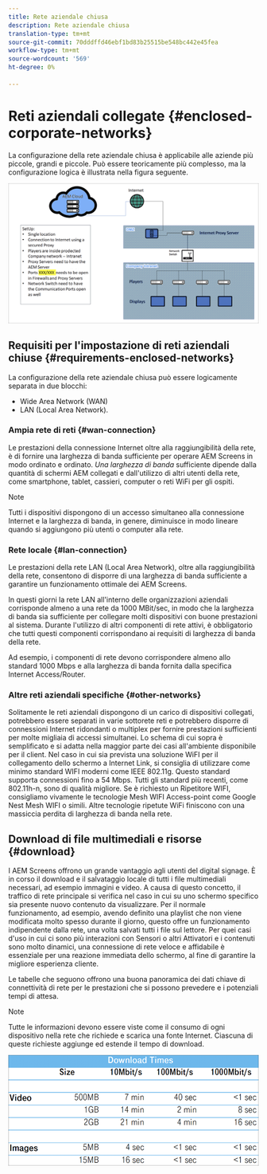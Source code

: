 ```yaml
---
title: Rete aziendale chiusa
description: Rete aziendale chiusa
translation-type: tm+mt
source-git-commit: 70dddffd46ebf1bd83b25515be548bc442e45fea
workflow-type: tm+mt
source-wordcount: '569'
ht-degree: 0%

---
```



# Reti aziendali collegate {#enclosed-corporate-networks}

La configurazione della rete aziendale chiusa è applicabile alle aziende più piccole, grandi e piccole. Può essere teoricamente più complesso, ma la configurazione logica è illustrata nella figura seguente.

![](/help/using/assets/enclosed-network-1.png)

## Requisiti per l&#39;impostazione di reti aziendali chiuse {#requirements-enclosed-networks}

La configurazione della rete aziendale chiusa può essere logicamente separata in due blocchi:

* Wide Area Network (WAN)
* LAN (Local Area Network).

### Ampia rete di reti {#wan-connection}

Le prestazioni della connessione Internet oltre alla raggiungibilità della rete, è di fornire una larghezza di banda sufficiente per operare AEM Screens in modo ordinato e ordinato.
*Una larghezza di banda* sufficiente dipende dalla quantità di schermi AEM collegati e dall&#39;utilizzo di altri utenti della rete, come smartphone, tablet, cassieri, computer o reti WiFi per gli ospiti.

>[!NOTE]
>Tutti i dispositivi dispongono di un accesso simultaneo alla connessione Internet e la larghezza di banda, in genere, diminuisce in modo lineare quando si aggiungono più utenti o computer alla rete.

### Rete locale {#lan-connection}

Le prestazioni della rete LAN (Local Area Network), oltre alla raggiungibilità della rete, consentono di disporre di una larghezza di banda sufficiente a garantire un funzionamento ottimale dei AEM Screens.

In questi giorni la rete LAN all&#39;interno delle organizzazioni aziendali corrisponde almeno a una rete da 1000 MBit/sec, in modo che la larghezza di banda sia sufficiente per collegare molti dispositivi con buone prestazioni al sistema. Durante l&#39;utilizzo di altri componenti di rete attivi, è obbligatorio che tutti questi componenti corrispondano ai requisiti di larghezza di banda della rete.

Ad esempio, i componenti di rete devono corrispondere almeno allo standard 1000 Mbps e alla larghezza di banda fornita dalla specifica Internet Access/Router.

### Altre reti aziendali specifiche {#other-networks}

Solitamente le reti aziendali dispongono di un carico di dispositivi collegati, potrebbero essere separati in varie sottorete reti e potrebbero disporre di connessioni Internet ridondanti o multiplex per fornire prestazioni sufficienti per molte migliaia di accessi simultanei.
Lo schema di cui sopra è semplificato e si adatta nella maggior parte dei casi all&#39;ambiente disponibile per il client.
Nel caso in cui sia prevista una soluzione WiFI per il collegamento dello schermo a Internet Link, si consiglia di utilizzare come minimo standard WIFI moderni come IEEE 802.11g. Questo standard supporta connessioni fino a 54 Mbps. Tutti gli standard più recenti, come 802.11h-n, sono di qualità migliore. Se è richiesto un Ripetitore WIFI, consigliamo vivamente le tecnologie Mesh WIFI Access-point come Google Nest Mesh WIFI o simili.
Altre tecnologie ripetute WiFi finiscono con una massiccia perdita di larghezza di banda nella rete.

## Download di file multimediali e risorse {#download}

I AEM Screens offrono un grande vantaggio agli utenti del digital signage. È in corso il download e il salvataggio locale di tutti i file multimediali necessari, ad esempio immagini e video. A causa di questo concetto, il traffico di rete principale si verifica nel caso in cui su uno schermo specifico sia presente nuovo contenuto da visualizzare.
Per il normale funzionamento, ad esempio, avendo definito una playlist che non viene modificata molto spesso durante il giorno, questo offre un funzionamento indipendente dalla rete, una volta salvati tutti i file sul lettore. Per quei casi d&#39;uso in cui ci sono più interazioni con Sensori o altri Attivatori e i contenuti sono molto dinamici, una connessione di rete veloce e affidabile è essenziale per una reazione immediata dello schermo, al fine di garantire la migliore esperienza cliente.

Le tabelle che seguono offrono una buona panoramica dei dati chiave di connettività di rete per le prestazioni che si possono prevedere e i potenziali tempi di attesa.

>[!NOTE]
>Tutte le informazioni devono essere viste come il consumo di ogni dispositivo nella rete che richiede e scarica una fonte Internet. Ciascuna di queste richieste aggiunge ed estende il tempo di download.

![](/help/using/assets/enclosed-network-download.png)
